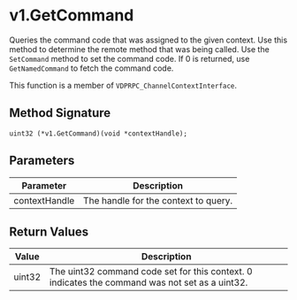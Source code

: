 # v1.GetCommand

Queries the command code that was assigned to the given context. Use this method to determine the remote method that was being called. Use the `SetCommand` method to set the command code. If 0 is returned, use `GetNamedCommand` to fetch the command code.

This function is a member of `VDPRPC_ChannelContextInterface`.

## Method Signature
```
uint32 (*v1.GetCommand)(void *contextHandle);
```

## Parameters

| Parameter | Description |
| --------- | ----------- |
| contextHandle | The handle for the context to query. |

## Return Values

| Value | Description |
| ----- | ----------- |
| uint32 | The uint32 command code set for this context. 0 indicates the command was not set as a uint32. |


